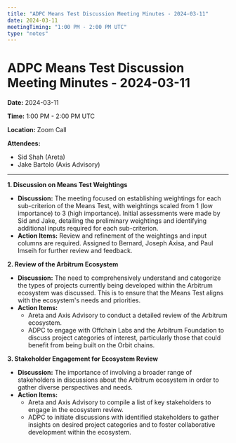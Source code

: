 ```yaml
---
title: "ADPC Means Test Discussion Meeting Minutes - 2024-03-11"
date: 2024-03-11
meetingTiming: "1:00 PM - 2:00 PM UTC"
type: "notes"
---
```


# ADPC Means Test Discussion Meeting Minutes - 2024-03-11

**Date:** 2024-03-11

**Time:** 1:00 PM - 2:00 PM UTC

**Location:** Zoom Call

**Attendees:**

- Sid Shah (Areta)
- Jake Bartolo (Axis Advisory)

---

**1. Discussion on Means Test Weightings**

- **Discussion:** The meeting focused on establishing weightings for each sub-criterion of the Means Test, with weightings scaled from 1 (low importance) to 3 (high importance). Initial assessments were made by Sid and Jake, detailing the preliminary weightings and identifying additional inputs required for each sub-criterion.
- **Action Items:** Review and refinement of the weightings and input columns are required. Assigned to Bernard, Joseph Axisa, and Paul Imseih for further review and feedback.

**2. Review of the Arbitrum Ecosystem**

- **Discussion:** The need to comprehensively understand and categorize the types of projects currently being developed within the Arbitrum ecosystem was discussed. This is to ensure that the Means Test aligns with the ecosystem's needs and priorities.
- **Action Items:**
  - Areta and Axis Advisory to conduct a detailed review of the Arbitrum ecosystem.
  - ADPC to engage with Offchain Labs and the Arbitrum Foundation to discuss project categories of interest, particularly those that could benefit from being built on the Orbit chains.

**3. Stakeholder Engagement for Ecosystem Review**

- **Discussion:** The importance of involving a broader range of stakeholders in discussions about the Arbitrum ecosystem in order to gather diverse perspectives and needs.
- **Action Items:**
  - Areta and Axis Advisory to compile a list of key stakeholders to engage in the ecosystem review.
  - ADPC to initiate discussions with identified stakeholders to gather insights on desired project categories and to foster collaborative development within the ecosystem.
